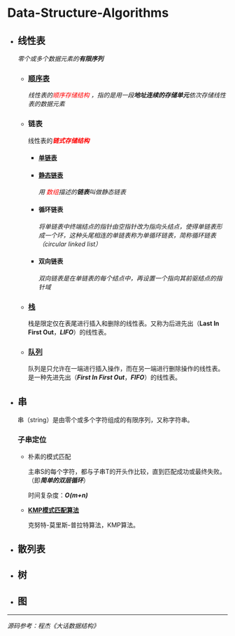 # Data-Structure-Algorithms


* ## 线性表

  *零个或多个数据元素的**有限序列***

  * ### [顺序表](https://github.com/JakeLin0fly/DataStructure-Algorithms/tree/master/SqList)

    *线性表的<font color=red>顺序存储结构</font> ，指的是用一段**地址连续的存储单元**依次存储线性表的数据元素*

  * ### 链表

    线性表的<font color=red>***链式存储结构*** </font>

    * #### [单链表](https://github.com/JakeLin0fly/DataStructure-Algorithms/tree/master/LinkList)

    * #### [静态链表](https://github.com/JakeLin0fly/DataStructure-Algorithms/tree/master/StaticLinkList)

        *用 <font color=red>数组</font>描述的**链表**叫做静态链表*
        
    * #### 循环链表

        *将单链表中终端结点的指针由空指针改为指向头结点，使得单链表形成一个环，这种头尾相连的单链表称为单循环链表，简称循环链表（circular linked list）*

    * #### 双向链表

        *双向链表是在单链表的每个结点中，再设置一个指向其前驱结点的指针域*

  * ### [栈](https://github.com/JakeLin0fly/DataStructure-Algorithms/tree/master/Stack)

    栈是限定仅在表尾进行插入和删除的线性表。又称为后进先出（**Last In First Out**，***LIFO***）的线性表。

  * ### [队列](https://github.com/JakeLin0fly/DataStructure-Algorithms/tree/master/Queue)

    队列是只允许在一端进行插入操作，而在另一端进行删除操作的线性表。是一种先进先出（***First In First Out***，***FIFO***）的线性表。

* ## 串
	
	串（string）是由零个或多个字符组成的有限序列，又称字符串。
	
	### 子串定位
	
	 * 朴素的模式匹配
	
	   主串S的每个字符，都与子串T的开头作比较，直到匹配成功或最终失败。（即***简单的双层循环***）
	
	   时间复杂度：***O(m+n)***
	
	 * **[KMP模式匹配算法](https://github.com/JakeLin0fly/DataStructure-Algorithms/tree/master/KMP)**
	
	   克努特-莫里斯-普拉特算法，KMP算法。
	
* ## 散列表


* ## 树
  
* ## 图



---

*源码参考：程杰《大话数据结构》*